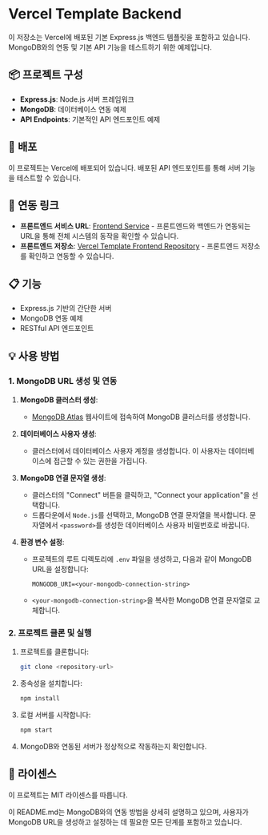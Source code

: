 # Vercel Template Backend

이 저장소는 Vercel에 배포된 기본 Express.js 백엔드 템플릿을 포함하고 있습니다. MongoDB와의 연동 및 기본 API 기능을 테스트하기 위한 예제입니다.

## 📦 프로젝트 구성

- **Express.js**: Node.js 서버 프레임워크
- **MongoDB**: 데이터베이스 연동 예제
- **API Endpoints**: 기본적인 API 엔드포인트 예제

## 🚀 배포

이 프로젝트는 Vercel에 배포되어 있습니다. 배포된 API 엔드포인트를 통해 서버 기능을 테스트할 수 있습니다.

## 🔗 연동 링크

- **프론트엔드 서비스 URL**: [Frontend Service](프론트엔드-서비스-URL) - 프론트엔드와 백엔드가 연동되는 URL을 통해 전체 시스템의 동작을 확인할 수 있습니다.
- **프론트엔드 저장소**: [Vercel Template Frontend Repository](프론트엔드-저장소-URL) - 프론트엔드 저장소를 확인하고 연동할 수 있습니다.

## 📋 기능

- Express.js 기반의 간단한 서버
- MongoDB 연동 예제
- RESTful API 엔드포인트

## 💡 사용 방법

### 1. MongoDB URL 생성 및 연동

1. **MongoDB 클러스터 생성**:

   - [MongoDB Atlas](https://www.mongodb.com/cloud/atlas) 웹사이트에 접속하여 MongoDB 클러스터를 생성합니다.

2. **데이터베이스 사용자 생성**:

   - 클러스터에서 데이터베이스 사용자 계정을 생성합니다. 이 사용자는 데이터베이스에 접근할 수 있는 권한을 가집니다.

3. **MongoDB 연결 문자열 생성**:

   - 클러스터의 "Connect" 버튼을 클릭하고, "Connect your application"을 선택합니다.
   - 드롭다운에서 `Node.js`를 선택하고, MongoDB 연결 문자열을 복사합니다. 문자열에서 `<password>`를 생성한 데이터베이스 사용자 비밀번호로 바꿉니다.

4. **환경 변수 설정**:
   - 프로젝트의 루트 디렉토리에 `.env` 파일을 생성하고, 다음과 같이 MongoDB URL을 설정합니다:
     ```env
     MONGODB_URI=<your-mongodb-connection-string>
     ```
   - `<your-mongodb-connection-string>`을 복사한 MongoDB 연결 문자열로 교체합니다.

### 2. 프로젝트 클론 및 실행

1. 프로젝트를 클론합니다:

   ```bash
   git clone <repository-url>

   ```

2. 종속성을 설치합니다:

   ```bash
   npm install

   ```

3. 로컬 서버를 시작합니다:

   ```bash
   npm start

   ```

4. MongoDB와 연동된 서버가 정상적으로 작동하는지 확인합니다.

## 📝 라이센스

이 프로젝트는 MIT 라이센스를 따릅니다.

이 README.md는 MongoDB와의 연동 방법을 상세히 설명하고 있으며, 사용자가 MongoDB URL을 생성하고 설정하는 데 필요한 모든 단계를 포함하고 있습니다.
